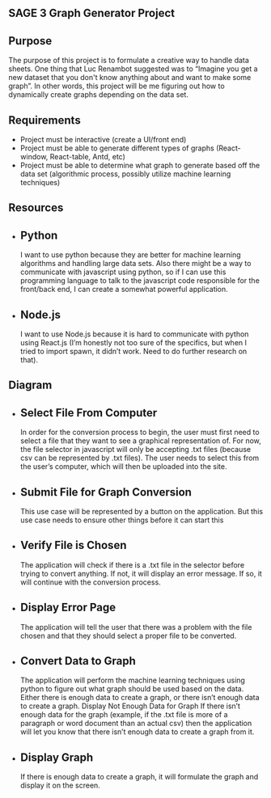 ## SAGE 3 Graph Generator Project

## Purpose
The purpose of this project is to formulate a creative way to handle data sheets. One thing that Luc Renambot suggested was to “Imagine you get a new dataset that you don't know anything about and want to make some graph”. In other words, this project will be me figuring out how to dynamically create graphs depending on the data set.

## Requirements
* Project must be interactive (create a UI/front end)
* Project must be able to generate different types of graphs (React-window, React-table, Antd, etc)
* Project must be able to determine what graph to generate based off the data set (algorithmic process, possibly utilize machine learning techniques)

## Resources
* ## Python
    I want to use python because they are better for machine learning algorithms and handling large data sets. Also there might be a way to communicate with javascript using python, so if I can use this programming language to talk to the javascript code responsible for the front/back end, I can create a somewhat powerful application.
* ## Node.js
    I want to use Node.js because it is hard to communicate with python using React.js (I’m honestly not too sure of the specifics, but when I tried to import spawn, it didn’t work. Need to do further research on that).

## Diagram
* ## Select File From Computer
    In order for the conversion process to begin, the user must first need to select a file that they want to see a graphical representation of. For now, the file selector in javascript will only be accepting .txt files (because csv can be represented by .txt files). The user needs to select this from the user’s computer, which will then be uploaded into the site.
* ## Submit File for Graph Conversion
    This use case will be represented by a button on the application. But this use case needs to ensure other things before it can start this
* ## Verify File is Chosen
    The application will check if there is a .txt file in the selector before trying to convert anything. If not, it will display an error message. If so, it will continue with the conversion process.
* ## Display Error Page
    The application will tell the user that there was a problem with the file chosen and that they should select a proper file to be converted.
* ## Convert Data to Graph
    The application will perform the machine learning techniques using python to figure out what graph should be used based on the data. Either there is enough data to create a graph, or there isn’t enough data to create a graph.
Display Not Enough Data for Graph
    If there isn’t enough data for the graph (example, if the .txt file is more of a paragraph or word document than an actual csv) then the application will let you know that there isn’t enough data to create a graph from it.
* ## Display Graph
    If there is enough data to create a graph, it will formulate the graph and display it on the screen.
